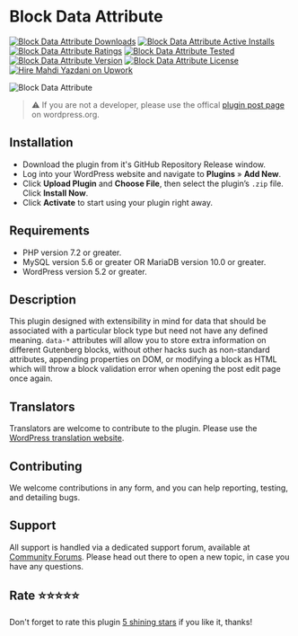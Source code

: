 # Block Data Attribute
[![Block Data Attribute Downloads](https://img.shields.io/wordpress/plugin/dt/block-data-attribute.svg)](https://wordpress.org/plugins/block-data-attribute) [![Block Data Attribute Active Installs](https://img.shields.io/wordpress/plugin/installs/block-data-attribute.svg)](https://wordpress.org/plugins/block-data-attribute) [![Block Data Attribute Ratings](https://img.shields.io/wordpress/plugin/r/block-data-attribute.svg)](https://wordpress.org/plugins/block-data-attribute) [![Block Data Attribute Tested](https://img.shields.io/wordpress/plugin/tested/block-data-attribute.svg)](https://wordpress.org/plugins/block-data-attribute) [![Block Data Attribute Version](https://img.shields.io/wordpress/plugin/v/block-data-attribute.svg)](https://wordpress.org/plugins/block-data-attribute) [![Block Data Attribute License](https://img.shields.io/github/license/mypreview/block-data-attribute)](https://wordpress.org/plugins/block-data-attribute) [![Hire Mahdi Yazdani on Upwork](https://img.shields.io/badge/Hire%20Me-Upwork-37A000)](https://www.upwork.com/o/profiles/users/_~016ad17ad3fc5cce94)

![Block Data Attribute](https://ps.w.org/block-data-attribute/assets/banner-1544x500.jpg?rev=1542924)

> ⚠️ If you are not a developer, please use the offical [plugin post page](https://wordpress.org/plugins/block-data-attribute "Download Block Data Attribute plugin") on wordpress.org.

## Installation

* Download the plugin from it's GitHub Repository Release window.
* Log into your WordPress website and navigate to **Plugins** » **Add New**.
* Click **Upload Plugin** and **Choose File**, then select the plugin’s `.zip` file. Click **Install Now**.
* Click **Activate** to start using your plugin right away.

## Requirements

* PHP version 7.2 or greater.
* MySQL version 5.6 or greater OR MariaDB version 10.0 or greater.
* WordPress version 5.2 or greater.

## Description

This plugin designed with extensibility in mind for data that should be associated with a particular block type but need not have any defined meaning. `data-*` attributes will allow you to store extra information on different Gutenberg blocks, without other hacks such as non-standard attributes, appending properties on DOM, or modifying a block as HTML which will throw a block validation error when opening the post edit page once again.

## Translators

Translators are welcome to contribute to the plugin. Please use the [WordPress translation website](https://translate.wordpress.org/projects/wp-plugins/block-data-attribute "WordPress translation website").

## Contributing

We welcome contributions in any form, and you can help reporting, testing, and detailing bugs.

## Support

All support is handled via a dedicated support forum, available at [Community Forums](https://wordpress.org/support/plugin/block-data-attribute "Community Forums"). Please head out there to open a new topic, in case you have any questions.

## Rate ⭐⭐⭐⭐⭐

Don't forget to rate this plugin [5 shining stars](https://wordpress.org/support/plugin/block-data-attribute/reviews/ "5 shining stars") if you like it, thanks!